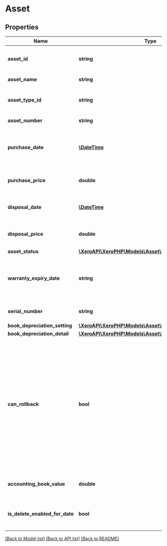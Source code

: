 # Asset

## Properties
Name | Type | Description | Notes
------------ | ------------- | ------------- | -------------
**asset_id** | **string** | The Xero-generated Id for the asset | [optional] 
**asset_name** | **string** | The name of the asset | 
**asset_type_id** | **string** | The Xero-generated Id for the asset type | [optional] 
**asset_number** | **string** | Must be unique. | [optional] 
**purchase_date** | [**\DateTime**](\DateTime.md) | The date the asset was purchased YYYY-MM-DD | [optional] 
**purchase_price** | **double** | The purchase price of the asset | [optional] 
**disposal_date** | [**\DateTime**](\DateTime.md) | The date the asset was disposed | [optional] 
**disposal_price** | **double** | The price the asset was disposed at | [optional] 
**asset_status** | [**\XeroAPI\XeroPHP\Models\Asset\AssetStatus**](AssetStatus.md) |  | [optional] 
**warranty_expiry_date** | **string** | The date the asset’s warranty expires (if needed) YYYY-MM-DD | [optional] 
**serial_number** | **string** | The asset&#39;s serial number | [optional] 
**book_depreciation_setting** | [**\XeroAPI\XeroPHP\Models\Asset\BookDepreciationSetting**](BookDepreciationSetting.md) |  | [optional] 
**book_depreciation_detail** | [**\XeroAPI\XeroPHP\Models\Asset\BookDepreciationDetail**](BookDepreciationDetail.md) |  | [optional] 
**can_rollback** | **bool** | Boolean to indicate whether depreciation can be rolled back for this asset individually. This is true if it doesn&#39;t have &#39;legacy&#39; journal entries and if there is no lock period that would prevent this asset from rolling back. | [optional] 
**accounting_book_value** | **double** | The accounting value of the asset | [optional] 
**is_delete_enabled_for_date** | **bool** | Boolean to indicate whether delete is enabled | [optional] 

[[Back to Model list]](../README.md#documentation-for-models) [[Back to API list]](../README.md#documentation-for-api-endpoints) [[Back to README]](../README.md)


